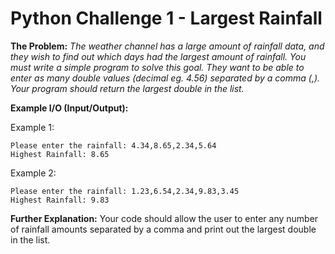 Python Challenge 1 - Largest Rainfall
==

**The Problem:** *The weather channel has a large amount of rainfall data, and they wish to find out which days had the largest amount of rainfall. You must write a simple program to solve this goal. They want to be able to enter as many double values (decimal eg. 4.56) separated by a comma (,). Your program should return the largest double in the list.*

**Example I/O (Input/Output):**

Example 1:

	Please enter the rainfall: 4.34,8.65,2.34,5.64
	Highest Rainfall: 8.65
	
	
Example 2: 

	Please enter the rainfall: 1.23,6.54,2.34,9.83,3.45
	Highest Rainfall: 9.83
	
**Further Explanation:**
Your code should allow the user to enter any number of rainfall amounts separated by a comma and print out the largest double in the list. 
